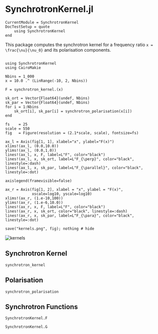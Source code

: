 # SynchrotronKernel.jl

```@meta
CurrentModule = SynchrotronKernel
DocTestSetup = quote
    using SynchrotronKernel
end
```

This package computes the synchrotron kernel for a frequency ratio ``x = \frac{\nu}{\nu_0}`` and its polarisation components.


```@eval

using SynchrotronKernel
using CairoMakie

Nbins = 1_000
x = 10.0 .^ (LinRange(-10, 2, Nbins))

F = synchrotron_kernel.(x)

sk_ort = Vector{Float64}(undef, Nbins)
sk_par = Vector{Float64}(undef, Nbins)
for i = 1:Nbins 
    sk_ort[i], sk_par[i] = synchrotron_polarisation(x[i])
end

fs    = 25
scale = 550
fig   = Figure(resolution = (2.1*scale, scale), fontsize=fs)

ax_l = Axis(fig[1, 1], xlabel="x", ylabel="F(x)")
xlims!(ax_l, (0.0,10.0))
ylims!(ax_l, (0.0,1.0))
lines!(ax_l, x, F, label=L"F", color="black")
lines!(ax_l, x, sk_ort, label=L"F_{\perp}", color="black", linestyle=:dash)
lines!(ax_l, x, sk_par, label=L"F_{\parallel}", color="black", linestyle=:dot)

axislegend(framevisible=false)

ax_r = Axis(fig[1, 2], xlabel = "x", ylabel = "F(x)", 
            xscale=log10, yscale=log10)
xlims!(ax_r, (1.e-10,100))
ylims!(ax_r, (1.e-6,10.0))
lines!(ax_r, x, F, label=L"F", color="black")
lines!(ax_r, x, sk_ort, color="black", linestyle=:dash)
lines!(ax_r, x, sk_par, label=L"F_{\para}", color="black", linestyle=:dot)

save("kernels.png", fig); nothing # hide
```

![kernels](kernels.png)

## Synchrotron Kernel

```@docs
synchrotron_kernel
```

## Polarisation

```@docs
synchrotron_polarisation
```

## Synchrotron Functions

```@docs
SynchrotronKernel.F
```

```@docs
SynchrotronKernel.G
```
